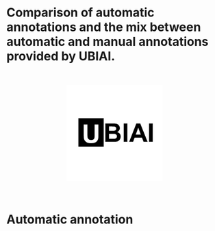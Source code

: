 # Comparison of automatic annotations and the mix between automatic and manual annotations provided by UBIAI.
<br>
<p align="center">
   <img alt="skweak logo" src="https://github.com/taghouti-ghofrane/skweak-Weak-supervision-for-NLP/blob/main/data/logo.png"/>
</p><br>

# Automatic annotation

